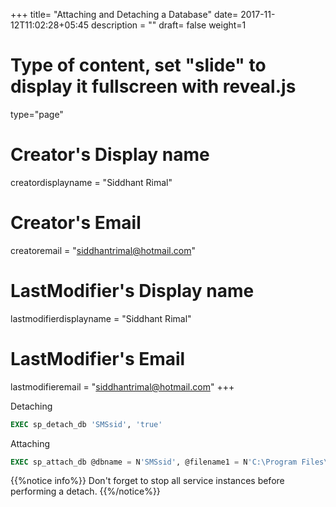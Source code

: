 +++
title= "Attaching and Detaching a Database"
date= 2017-11-12T11:02:28+05:45
description = ""
draft= false
weight=1
# Type of content, set "slide" to display it fullscreen with reveal.js
type="page"
# Creator's Display name
creatordisplayname = "Siddhant Rimal"
# Creator's Email
creatoremail = "siddhantrimal@hotmail.com"
# LastModifier's Display name
lastmodifierdisplayname = "Siddhant Rimal"
# LastModifier's Email
lastmodifieremail = "siddhantrimal@hotmail.com"
+++

Detaching
```SQL
EXEC sp_detach_db 'SMSsid', 'true'
```

Attaching
```SQL
EXEC sp_attach_db @dbname = N'SMSsid', @filename1 = N'C:\Program Files\Microsoft SQL Server\MSSQL13.MSSQLSERVER\MSSQL\DATA\SMSsid.mdf', @filename2 = N'C:\Program Files\Microsoft SQL Server\MSSQL13.MSSQLSERVER\MSSQL\DATA\SMSsid_log.ldf'
```

{{%notice info%}}
Don't forget to stop all service instances before performing a detach.
{{%/notice%}}
